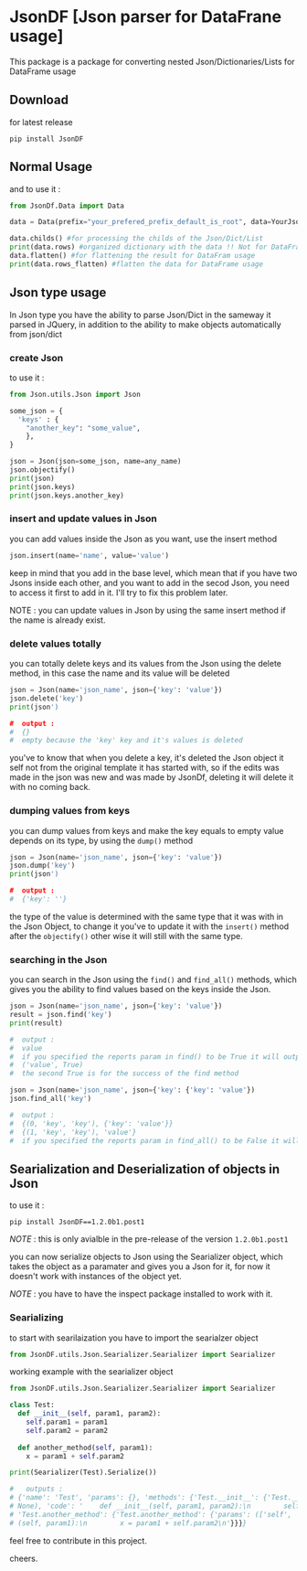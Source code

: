 # JsonDF [Json parser for DataFrane usage]

This package is a package for converting nested Json/Dictionaries/Lists for DataFrame usage

## Download

for latest release
```
pip install JsonDF
```
## Normal Usage

and to use it : 

```python
from JsonDf.Data import Data

data = Data(prefix="your_prefered_prefix_default_is_root", data=YourJson)

data.childs() #for processing the childs of the Json/Dict/List
print(data.rows) #organized dictionary with the data !! Not for DataFrame usage
data.flatten() #for flattening the result for DataFram usage
print(data.rows_flatten) #flatten the data for DataFrame usage
```

## Json type usage

In Json type you have the ability to parse Json/Dict in the sameway it parsed in JQuery, in addition to the ability to make objects automatically from json/dict

### create Json

to use it : 

```python
from Json.utils.Json import Json

some_json = {
  'keys' : {
    "another_key": "some_value",  
    },
}

json = Json(json=some_json, name=any_name)
json.objectify()
print(json)
print(json.keys)
print(json.keys.another_key)
```

### insert and update values in Json

you can add values inside the Json as you want,
use the insert method

```python
json.insert(name='name', value='value')
```

keep in mind that you add in the base level,
which mean that if you have two Jsons inside each other, and you want to add in the secod Json,
you need to access it first to add in it.
I'll try to fix this problem later.

NOTE : you can update values in Json by using the same insert method if the name is already exist.

### delete values totally

you can totally delete keys and its values from the Json using the delete method, in this case the name and its value
will be deleted

```python
json = Json(name='json_name', json={'key': 'value'})
json.delete('key')
print(json')

#  output :
#  {}
#  empty because the 'key' key and it's values is deleted
```
you've to know that when you delete a key, it's deleted the Json object it self not from the original template it has started with,
so if the edits was made in the json was new and was made by JsonDf, deleting it will delete it with no coming back.

### dumping values from keys

you can dump values from keys and make the key equals to empty value depends on its type, by using the `dump()` method

```python
json = Json(name='json_name', json={'key': 'value'})
json.dump('key')
print(json')

#  output :
#  {'key': ''}
```
the type of the value is determined with the same type that it was with in the Json Object, to change it you've to update it
with the `insert()` method after the `objectify()` other wise it will still with the same type.

### searching in the Json

you can search in the Json using the `find()` and `find_all()` methods, which gives you the ability to find values based on
the keys inside the Json.

```python
json = Json(name='json_name', json={'key': 'value'})
result = json.find('key')
print(result)

#  output :
#  value
#  if you specified the reports param in find() to be True it will output
#  ('value', True)
#  the second True is for the success of the find method
```

```python
json = Json(name='json_name', json={'key': {'key': 'value'})
json.find_all('key')

#  output :
#  {(0, 'key', 'key'), {'key': 'value'}}
#  {(1, 'key', 'key'), 'value'}
#  if you specified the reports param in find_all() to be False it will output the finds only
```

## Searialization and Deserialization of objects in Json

to use it :

`pip install JsonDF==1.2.0b1.post1`

*NOTE* : this is only avialble in the pre-release of the version `1.2.0b1.post1`

you can now serialize objects to Json using the Searializer object, which takes the object as a paramater and gives
you a Json for it, for now it doesn't work with instances of the object yet.

*NOTE* : you have to have the inspect package installed to work with it.
### Searializing 

to start with searilaization you have to import the searialzer object
```python
from JsonDF.utils.Json.Searializer.Searializer import Searializer
```

working example with the searializer object

```python
from JsonDF.utils.Json.Searializer.Searializer import Searializer

class Test:
  def __init__(self, param1, param2):
    self.param1 = param1
    self.param2 = param2
  
  def another_method(self, param1):
    x = param1 + self.param2

print(Searializer(Test).Serialize())

#   outputs :
# {'name': 'Test', 'params': {}, 'methods': {'Test.__init__': {'Test.__init__': {'params': (['self', 'param1', 'param2'], 
# None), 'code': '    def __init__(self, param1, param2):\n        self.param1 = param1\n        self.param2 = param2\n'}}, 
# 'Test.another_method': {'Test.another_method': {'params': (['self', 'param1'], None), 'code': '    def another_method
# (self, param1):\n        x = param1 + self.param2\n'}}}}
```

feel free to contribute in this project.

cheers.
